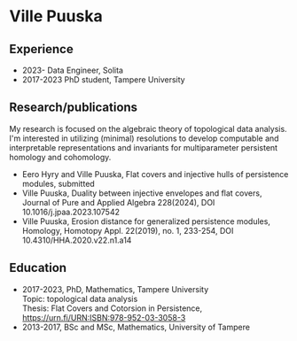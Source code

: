 # Ville Puuska

## Experience
- 2023- Data Engineer, Solita
- 2017-2023 PhD student, Tampere University

## Research/publications
My research is focused on the algebraic theory of topological data analysis. I'm interested in utilizing (minimal) resolutions to develop computable and interpretable representations and invariants for multiparameter persistent homology and cohomology.
- Eero Hyry and Ville Puuska, Flat covers and injective hulls of persistence modules, submitted
- Ville Puuska, Duality between injective envelopes and flat covers, Journal of Pure and Applied Algebra 228(2024), DOI 10.1016/j.jpaa.2023.107542
- Ville Puuska, Erosion distance for generalized persistence modules, Homology, Homotopy Appl. 22(2019), no. 1, 233-254, DOI 10.4310/HHA.2020.v22.n1.a14

## Education
- 2017-2023, PhD, Mathematics, Tampere University  
Topic: topological data analysis  
Thesis: Flat Covers and Cotorsion in Persistence, https://urn.fi/URN:ISBN:978-952-03-3058-3
- 2013-2017, BSc and MSc, Mathematics, University of Tampere

